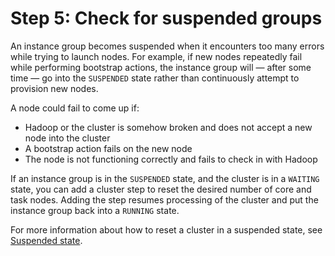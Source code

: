 # Step 5: Check for suspended groups<a name="emr-troubleshoot-slow-5"></a>

 An instance group becomes suspended when it encounters too many errors while trying to launch nodes\. For example, if new nodes repeatedly fail while performing bootstrap actions, the instance group will — after some time — go into the `SUSPENDED` state rather than continuously attempt to provision new nodes\. 

 A node could fail to come up if: 
+ Hadoop or the cluster is somehow broken and does not accept a new node into the cluster
+ A bootstrap action fails on the new node
+ The node is not functioning correctly and fails to check in with Hadoop

If an instance group is in the `SUSPENDED` state, and the cluster is in a `WAITING` state, you can add a cluster step to reset the desired number of core and task nodes\. Adding the step resumes processing of the cluster and put the instance group back into a `RUNNING` state\. 

For more information about how to reset a cluster in a suspended state, see [Suspended state](emr-manage-resize.md#emr-manage-resizeSuspended)\. 